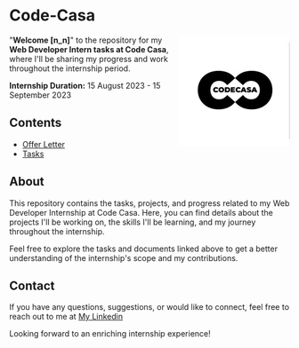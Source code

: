# Code-Casa

<img src="https://github.com/IIKirito-kunII/Code-Casa/blob/b9f1919548d0e58687751e5353d42780084a87ac/1688804846745.jpeg" align=right>

"**Welcome [n_n]**" to the repository for my **Web Developer Intern tasks at Code Casa**, where I'll be sharing my progress and work throughout the internship period.

**Internship Duration:** 15 August 2023 - 15 September 2023

## Contents

- [Offer Letter](https://github.com/IIKirito-kunII/Code-Casa/blob/114362afa907a24d1ea177fd572b73fe339867ea/Code%20Casa.pdf)
- [Tasks](https://github.com/IIKirito-kunII/Code-Casa/blob/114362afa907a24d1ea177fd572b73fe339867ea/Code%20Casa%20Task%20Link-compressed.pdf)
  
## About

This repository contains the tasks, projects, and progress related to my Web Developer Internship at Code Casa. Here, you can find details about the projects I'll be working on, the skills I'll be learning, and my journey throughout the internship.

Feel free to explore the tasks and documents linked above to get a better understanding of the internship's scope and my contributions.

## Contact

If you have any questions, suggestions, or would like to connect, feel free to reach out to me at [ My Linkedin ](https://www.linkedin.com/in/lavish-kumar-varshney-32b141222/)

Looking forward to an enriching internship experience!
